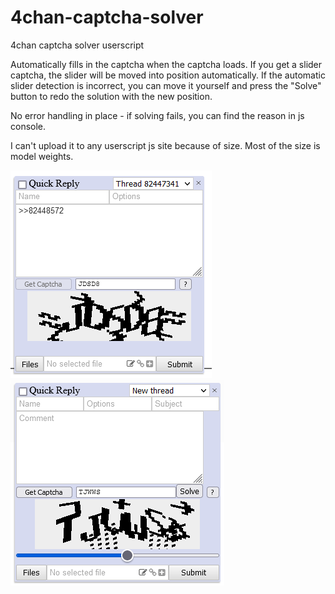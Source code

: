 # 4chan-captcha-solver
4chan captcha solver userscript

Automatically fills in the captcha when the captcha loads. If you get a slider captcha, the slider will be moved into position automatically. If the automatic slider detection is incorrect, you can move it yourself and press the "Solve" button to redo the solution with the new position.

No error handling in place - if solving fails, you can find the reason in js console.

I can't upload it to any userscript js site because of size. Most of the size is model weights.

![screenshot](./screenshot.png)
![screenshot 2](./screenshot2.png)
